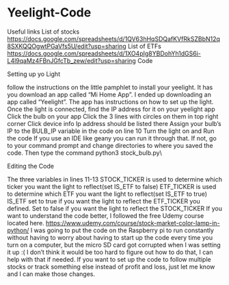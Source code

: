 # Yeelight-Code
Useful links
List of stocks
https://docs.google.com/spreadsheets/d/1QV63hHqSDQafKVfRkSZBbN12q8SXKQQOgwtPGaVfs5U/edit?usp=sharing
List of ETFs
https://docs.google.com/spreadsheets/d/1XO4pIg8YBDohYh1dGS6i-L4l9qaMz4FBnJGfcTb_zew/edit?usp=sharing
Code



Setting up yo Light

follow the instructions on the little pamphlet to install your yeelight.
It has you download an app called “Mi Home App”. I ended up downloading an app called “Yeelight”. The app has instructions on how to set up the light.
Once the light is connected, find the IP address for it on your yeelight app
Click the bulb on your app
Click the 3 lines with circles on them in top right corner
Click device info
Ip address should be listed there
Assign your bulb’s IP to the BULB_IP variable in the code on line 10
Turn the light on and Run the code
If you use an IDE like geany you can run it through that.
If not, go to your command prompt and change directories to where you saved the  code. Then type the command python3 stock_bulb.py\

Editing the Code

The three variables in lines 11-13
STOCK_TICKER is used to determine which ticker you want the light to reflect(set IS_ETF to false)
ETF_TICKER is used to determine which ETF you want the light to reflect(set IS_ETF to true)
IS_ETF set to true if you want the light to reflect the ETF_TICKER you defined. Set to false if you want the light to reflect the STOCK_TICKER
If you want to understand the code better, I followed the free Udemy course located here. https://www.udemy.com/course/stock-market-color-lamp-in-python/
I was going to put the code on the Raspberry pi to run constantly without having to worry about having to start up the code every time you turn on a computer, but the micro SD card got corrupted when I was setting it up :(
I don’t think it would be too hard to figure out how to do that, I can help with that if needed.
If you want to set up the code to follow multiple stocks or track something else instead of profit and loss, just let me know and I can make those changes.  
